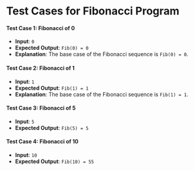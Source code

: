 # Test Cases for Fibonacci Program

#### Test Case 1: Fibonacci of 0
- **Input**: `0`
- **Expected Output**: `Fib(0) = 0`
- **Explanation**: The base case of the Fibonacci sequence is `Fib(0) = 0`.

#### Test Case 2: Fibonacci of 1
- **Input**: `1`
- **Expected Output**: `Fib(1) = 1`
- **Explanation**: The base case of the Fibonacci sequence is `Fib(1) = 1`.

#### Test Case 3: Fibonacci of 5
- **Input**: `5`
- **Expected Output**: `Fib(5) = 5`

#### Test Case 4: Fibonacci of 10
- **Input**: `10`
- **Expected Output**: `Fib(10) = 55`